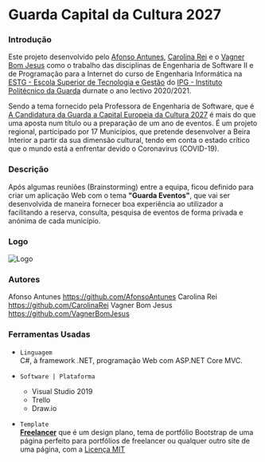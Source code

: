 # Guarda Capital da Cultura 2027

### Introdução 

Este projeto  desenvolvido pelo [Afonso Antunes](https://github.com/AfonsoAntunes), [Carolina Rei](https://github.com/CarolinaRei) e o [Vagner Bom Jesus](https://github.com/VagnerBomJesus) como o trabalho das disciplinas de Engenharia de Software II e de Programação para a Internet do curso de Engenharia Informática na [ESTG - Escola Superior de Tecnologia e Gestão](http://www.estg.ipg.pt/) do [IPG - Instituto Politécnico da Guarda](http://www.ipg.pt/) durnate o ano lectivo 2020/2021.

Sendo a tema fornecido pela Professora de Engenharia de Software, que é [A Candidatura da Guarda a Capital Europeia da Cultura 2027](https://www.guarda2027.pt/) é mais do que uma aposta num título ou a preparação de um ano de eventos. É um projeto regional, participado por 17 Municípios, que pretende desenvolver a Beira Interior a partir da sua dimensão cultural, tendo em conta o estado crítico que o mundo está a enfrentar devido o Coronavirus (COVID-19).


### Descrição 

Após algumas reuniões (Brainstorming) entre a equipa, ficou definido para criar um aplicação Web com o tema **"Guarda Eventos"**, que vai ser desenvolvida de maneira fornecer boa experiência ao utilizador a facilitando a reserva, consulta, pesquisa de eventos de forma privada e anónima de cada município.


### Logo

![Logo](https://user-images.githubusercontent.com/48354097/99158054-8dd72780-26c6-11eb-8f59-cb9565f7210f.png)

### Autores
Afonso Antunes https://github.com/AfonsoAntunes
Carolina Rei https://github.com/CarolinaRei
Vagner Bom Jesus https://github.com/VagnerBomJesus


### Ferramentas Usadas 

- `Linguagem`  
     C#, à framework .NET, programação Web com ASP.NET Core MVC.
      
- `Software | Plataforma ` 
    - Visual Studio 2019
    - Trello
    - Draw.io
    
- `Template`  
     [**Freelancer**](https://startbootstrap.com/theme/freelancer)  que é um design plano, tema de portfólio Bootstrap de uma página perfeito para portfólios de freelancer ou qualquer outro site de uma página, com a [Licença MIT](https://github.com/startbootstrap/startbootstrap-freelancer/blob/master/LICENSE)
